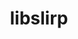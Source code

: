 ---
title: "libslirp"
layout: cache
categories: [package, develop]
meta: {"versions": ["4.7.0"], "compilers": ["apple-clang@=15.0.0"], "oss": ["ventura"], "platforms": ["darwin"], "targets": ["aarch64"], "stacks": ["developer-tools-darwin", "root"], "num_specs": 2, "num_specs_by_stack": {"root": 2, "developer-tools-darwin": 2}}
spec_details: [{"hash": "2hgzyydhc5j2luno6qoqioltcp44j4a5", "compiler": "apple-clang@=15.0.0", "versions": ["4.7.0"], "os": "ventura", "platform": "darwin", "target": "aarch64", "variants": ["build_system=meson", "buildtype=release", "default_library=shared", "~strip"], "stacks": ["root", "developer-tools-darwin"], "size": "-", "tarball": "https://binaries.spack.io/develop/build_cache/darwin-ventura-aarch64/apple-clang-15.0.0/libslirp-4.7.0/darwin-ventura-aarch64-apple-clang-15.0.0-libslirp-4.7.0-2hgzyydhc5j2luno6qoqioltcp44j4a5.spack"}, {"hash": "skngxxe5nwt2rcbrwbrajy7k6pykm2yk", "compiler": "apple-clang@=15.0.0", "versions": ["4.7.0"], "os": "ventura", "platform": "darwin", "target": "aarch64", "variants": ["build_system=meson", "buildtype=release", "default_library=shared", "~strip"], "stacks": ["root", "developer-tools-darwin"], "size": "-", "tarball": "https://binaries.spack.io/develop/build_cache/darwin-ventura-aarch64/apple-clang-15.0.0/libslirp-4.7.0/darwin-ventura-aarch64-apple-clang-15.0.0-libslirp-4.7.0-skngxxe5nwt2rcbrwbrajy7k6pykm2yk.spack"}]
---